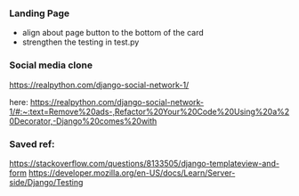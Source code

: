 ### Landing Page
- align about page button to the bottom of the card
- strengthen the testing in test.py

### Social media clone
https://realpython.com/django-social-network-1/ 

here: https://realpython.com/django-social-network-1/#:~:text=Remove%20ads-,Refactor%20Your%20Code%20Using%20a%20Decorator,-Django%20comes%20with 

### Saved ref:
https://stackoverflow.com/questions/8133505/django-templateview-and-form
https://developer.mozilla.org/en-US/docs/Learn/Server-side/Django/Testing


  